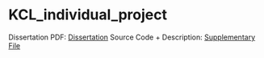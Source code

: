 # KCL_individual_project

Dissertation PDF: [Dissertation](Yingming_Luo_K2257345_Riaz_Ahmad_FinalReport_2022-23.pdf)
Source Code + Description: [Supplementary File](Yingming_Luo_K2257345_Riaz_Ahmad_SupplementalFile_2022-23)
